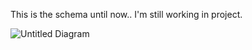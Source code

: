 This is the schema until now..
I'm still working in project. 



![Untitled Diagram](https://github.com/AbdelrahmanDjango/school-system/assets/151494963/2cde461a-a205-4b97-92f4-0e6df2b05f0f)
